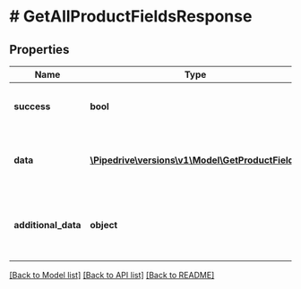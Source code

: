# # GetAllProductFieldsResponse

## Properties

Name | Type | Description | Notes
------------ | ------------- | ------------- | -------------
**success** | **bool** | If the response is successful or not |
**data** | [**\Pipedrive\versions\v1\Model\GetProductField[]**](GetProductField.md) | Array containing data for all product fields |
**additional_data** | **object** | Additional data for the product field, such as pagination |

[[Back to Model list]](../../README.md#models) [[Back to API list]](../../README.md#endpoints) [[Back to README]](../../README.md)
